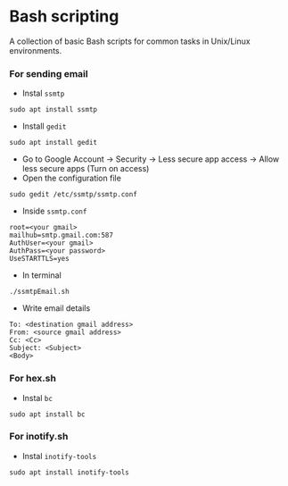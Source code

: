 # Bash scripting
A collection of basic Bash scripts for common tasks in Unix/Linux environments.

### For sending email 
- Instal `ssmtp`
```
sudo apt install ssmtp
```
- Install `gedit`
```
sudo apt install gedit
```
- Go to Google Account -> Security -> Less secure app access -> Allow less secure apps (Turn on access)
- Open the configuration file
```
sudo gedit /etc/ssmtp/ssmtp.conf
```
- Inside `ssmtp.conf`
```
root=<your gmail>
mailhub=smtp.gmail.com:587
AuthUser=<your gmail>
AuthPass=<your password>
UseSTARTTLS=yes
```
- In terminal
```
./ssmtpEmail.sh
```
- Write email details
```
To: <destination gmail address>
From: <source gmail address>
Cc: <Cc>
Subject: <Subject>
<Body>
```

### For hex.sh  
- Instal `bc`
```
sudo apt install bc
```

### For inotify.sh 
- Instal `inotify-tools`
```
sudo apt install inotify-tools
```

